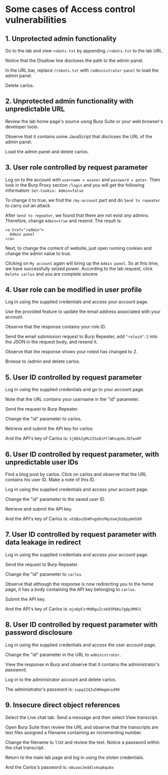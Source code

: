 # Some cases of Access control vulnerabilities

## 1. Unprotected admin functionality

Go to the lab and view `robots.txt` by appending `/robots.txt` to the lab URL. 

Notice that the Disallow line discloses the path to the admin panel.

In the URL bar, replace `/robots.txt` with `/administrator-panel` to load the admin panel.

Delete carlos.

## 2. Unprotected admin functionality with unpredictable URL

Review the lab home page's source using Burp Suite or your web browser's developer tools.

Observe that it contains some JavaScript that discloses the URL of the admin panel.

Load the admin panel and delete carlos.

## 3. User role controlled by request parameter

Log on to the account with `username = wiener` and `password = peter`. Then look in the Burp Proxy section `/login` and you will get the following information: `Set-Cookie: Admin=false`

To change it to true, we find the `/my-account` part and do `Send to repeater` to
carry out an attack.

After `Send to repeater`, we found that there are not exist any admins. Therefore, change `Admin=true` and resend. The result is: 
```
<a href="/admin">
  Admin panel
</a>
```

Next, to change the content of website, just open running cookies and change the admin value to true.

Clicking on `My account` again will bring up the `Admin panel`. So at this time, we have 
successfully seized power. According to the lab request, click `Delete carlos` and you are complete sincere

## 4. User role can be modified in user profile

Log in using the supplied credentials and access your account page.

Use the provided feature to update the email address associated with your account.

Observe that the response contains your role ID.

Send the email submission request to Burp Repeater, add `"roleid":2` into the JSON in the request body, and resend it.

Observe that the response shows your roleid has changed to 2.

Browse to /admin and delete carlos.

## 5. User ID controlled by request parameter

Log in using the supplied credentials and go to your account page.

Note that the URL contains your username in the "id" parameter.

Send the request to Burp Repeater.

Change the "id" parameter to carlos.

Retrieve and submit the API key for carlos.

And the API's key of Carlos is: `5j0EkZyMv2I5o8iFtlWhsqnhLJD7wxRF`

## 6. User ID controlled by request parameter, with unpredictable user IDs

Find a blog post by carlos. Click on carlos and observe that the URL contains his user ID. Make a note of this ID.

Log in using the supplied credentials and access your account page.

Change the "id" parameter to the saved user ID.

Retrieve and submit the API key.

And the API's key of Carlos is: `xh5Bso5D4PvgdXsFNyVa4jbS8py6HS99`

## 7. User ID controlled by request parameter with data leakage in redirect

Log in using the supplied credentials and access your account page.

Send the request to Burp Repeater.

Change the "id" parameter to `carlos`.

Observe that although the response is now redirecting you to the home page, it has a body containing the API key belonging to `carlos`.

Submit the API key.

And the API's key of Carlos is: `mjo6pFzrMdRgxZcxb93P6Ku7gQp3M9lC`

## 8. User ID controlled by request parameter with password disclosure

Log in using the supplied credentials and access the user account page.

Change the "id" parameter in the URL to `administrator`.

View the response in Burp and observe that it contains the administrator's password.

Log in to the administrator account and delete carlos.

The administrator's password is: `sxpp2242u506mgmnsd90`

## 9. Insecure direct object references

Select the Live chat tab. Send a message and then select View transcript.

Open Burp Suite then review the URL and observe that the transcripts are text files assigned a filename containing an incrementing number.

Change the filename to 1.txt and review the text. Notice a password within the chat transcript.

Return to the main lab page and log in using the stolen credentials.

And the Carlos's password is: `o8uzwc3eddlx4vp6qu6x`
